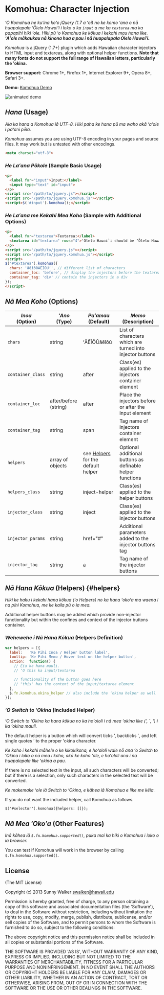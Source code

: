 # Komohua: Character Injection

*ʻO Komohua he kuʻina koʻo jQuery (1.7 a ʻoi) no ke komo ʻana o nā huapalapala ʻŌlelo Hawaiʻi i loko o ka `input` a me ka `textarea` ma ka papapihi hiki ʻole. Hiki pū ʻo Komohua ke kōkua i kekahi mau hana like. __ʻAʻole mākaukau nā kinona hua a pau i nā huapalapala Ōlelo Hawaiʻi.__*

*Komohua* is a jQuery (1.7+) plugin which adds Hawaiian character injectors to HTML input and textareas, along with optional helper functions. **Note that many fonts do not support the full range of Hawaiian letters, particularly the ʻokina.**

**Browser support:** Chrome 1+, Firefox 1+, Internet Explorer 9+, Opera 8+, Safari 3+.

**Demo:** [Komohua Demo](http://hilo.hawaii.edu/js/jquery.komohua/demo.html)

![animated demo](http://i.imgur.com/PBWLEYG.gif)

## *Hana* (Usage)

*Aia ka hana a Komohua iā UTF-8. Hiki paha ke hana pū ma waho akā ʻaʻole i paʻani pēla.*

*Komohua* assumes you are using UTF-8 encoding in your pages and source files. It may work but is untested with other encodings.

```html
<meta charset="utf-8">
```

### *He Laʻana Pōkole* (Sample Basic Usage)

```html
<p>
  <label for="input">Input:</label>
  <input type="text" id="input">
</p>
<script src="/path/to/jquery.js"></script>
<script src="/path/to/jquery.komohua.js"></script>
<script>$('#input').komohua();</script>
```

### *He Laʻana me Kekahi Mea Koho* (Sample with Additional Options)

```html
<p>
  <label for="textarea">Textarea:</label>
  <textarea id="textarea" rows="4">'Olelo Hawai`i should be ʻŌlelo Hawaiʻi</textarea>
</p>
<script src="/path/to/jquery.js"></script>
<script src="/path/to/jquery.komohua.js"></script>
<script>
$('#textarea').komohua({
  chars: 'āēīōūĀĒĪŌŪʻ', // different list of characters
  container_loc: 'before', // display the injectors before the textarea
  container_tag: 'div' // contain the injectors in a div
});
</script>
```

## *Nā Mea Koho* (Options)

| *Inoa*<br>(Option) | *ʻAno*<br>(Type) | *Paʻamau*<br>(Default) | *Memo*<br>(Description) |
| ------ | ---- | ------- | ----------- |
| `chars` | string | ʻĀĒĪŌŪāēīōū | List of characters which are turned into injector buttons |
| `container_class` | string | after | Class(es) applied to the injectors container element |
| `container_loc` | after/before (string) | after | Place the injectors before or after the input element |
| `container_tag` | string | span | Tag name of injectors container element |
| `helpers` | array of objects | see [Helpers](#helpers) for the default helper | Optional additional buttons as definable helper functions |
| `helpers_class` | string | inject-helper | Class(es) applied to the helper buttons |
| `injector_class` | string | inject | Class(es) applied to the injector buttons |
| `injector_params` | string | href="#" | Additional parameters added to the injector buttons tag |
| `injector_tag` | string | a | Tag name of the injector buttons |

## *Nā Hana Kōkua* (Helpers)    {#helpers}

*Hiki ke haku i kekahi hana kōkua (ʻo Helpers) no ka hana ʻokoʻa ma waena i na pihi Komohua, me ke kaila pū o ia mea.*

Additional helper buttons may be added which provide non-injector functionality but within the confines and context of the injector buttons container.

### *Wehewehe i Nā Hana Kōkua* (Helpers Definition)

```javascript
var helpers = [{
  label:   'Ke Pihi Inoa / Helper button label',
  tooltip: 'Ke Pihi Memo / Hover text on the helper button',
  action:  function() {
    // Eia ka hana mauli.
    // ʻO this ka input/textarea

    // functionality of the button goes here
    // "this" has the context of the input/textarea element
  },
  $.fn.komohua.okina_helper // also include the ʻokina helper as well
}];
```

### *ʻO Switch to ʻOkina* (Included Helper)

*ʻO Switch to ʻOkina ka hana kōkua no ka hoʻololi i nā mea ʻokina like (', \`, ‘) i ka ʻokina mauli.*

The default helper is a button which will convert ticks ', backticks \`, and left single quotes ‘ to the proper ʻokina character.

*Ke koho i kekahi māhele o ke kikokikona, e hoʻololi wale nō ana ʻo Switch to ʻOkina i loko o nā mea i koho, akā ke koho ʻole, e hoʻololi ana i na huapalapala like ʻokina a pau.*

If there is no selected text in the input, all such characters will be converted; but if there is a selection, only such characters in the selected text will be converted.

*Ke makemake ʻole iā Switch to ʻOkina, e kāhea iā Komohua e like me kēia.*

If you do not want the included helper, call Komohua as follows.

```html
$('#selector').komohua({helpers: []});
```

## *Nā Mea ʻOkoʻa* (Other Features)

*Inā kāhea iā `$.fn.komohua.supported()`, puka mai ka hiki o Komohua i loko o ia browser.*

You can test if Komohua will work in the browser by calling `$.fn.komohua.supported()`.

## License

(The MIT License)

Copyright (c) 2013 Sunny Walker swalker@hawaii.edu

Permission is hereby granted, free of charge, to any person obtaining a copy of this software and associated documentation files (the 'Software'), to deal in the Software without restriction, including without limitation the rights to use, copy, modify, merge, publish, distribute, sublicense, and/or sell copies of the Software, and to permit persons to whom the Software is furnished to do so, subject to the following conditions:

The above copyright notice and this permission notice shall be included in all copies or substantial portions of the Software.

THE SOFTWARE IS PROVIDED 'AS IS', WITHOUT WARRANTY OF ANY KIND, EXPRESS OR IMPLIED, INCLUDING BUT NOT LIMITED TO THE WARRANTIES OF MERCHANTABILITY, FITNESS FOR A PARTICULAR PURPOSE AND NONINFRINGEMENT. IN NO EVENT SHALL THE AUTHORS OR COPYRIGHT HOLDERS BE LIABLE FOR ANY CLAIM, DAMAGES OR OTHER LIABILITY, WHETHER IN AN ACTION OF CONTRACT, TORT OR OTHERWISE, ARISING FROM, OUT OF OR IN CONNECTION WITH THE SOFTWARE OR THE USE OR OTHER DEALINGS IN THE SOFTWARE.
